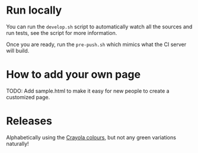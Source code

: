 Run locally
===========

You can run the `develop.sh` script to automatically watch all the sources and run tests, see the script for more
information.

Once you are ready, run the ```pre-push.sh``` which mimics what the CI server will build.

How to add your own page
========================

TODO: Add sample.html to make it easy for new people to create a customized page.

Releases
=========

Alphabetically using the [Crayola colours](http://en.wikipedia.org/wiki/List_of_Crayola_crayon_colors), but not any green variations naturally!
